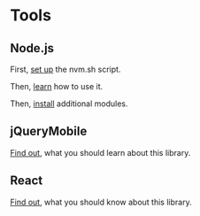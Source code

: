 Tools
=====


Node.js
-------

First, [set up](nvm.md) the nvm.sh script.

Then, [learn](nvm.md) how to use it.

Then, [install](dev-modules/README.md) additional modules.


jQueryMobile
------------

[Find out](jqm.md), what you should learn about this library.


React
-----

[Find out](react.md), what you should know about this library.


